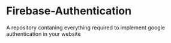 # Firebase-Authentication
A repository contaning everything required to implement google authentication in your website
